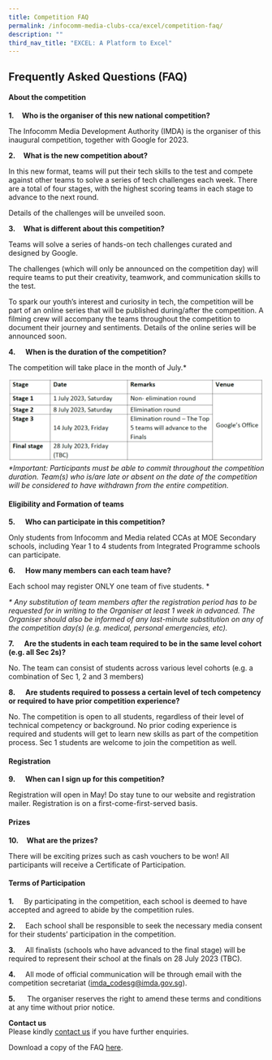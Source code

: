 ```yaml
---
title: Competition FAQ
permalink: /infocomm-media-clubs-cca/excel/competition-faq/
description: ""
third_nav_title: "EXCEL: A Platform to Excel"
---
```

## **Frequently Asked Questions (FAQ)**

#### **About the competition**

**1.**&nbsp;&nbsp;&nbsp;&nbsp;**Who is the organiser of this new national competition?**

The Infocomm Media Development Authority (IMDA) is the organiser of this inaugural competition, together with Google for 2023.

**2.**&nbsp;&nbsp;&nbsp;&nbsp;**What is the new competition about?**

In this new format, teams will put their tech skills to the test and compete against other teams to solve a series of tech challenges each week. There are a total of four stages, with the highest scoring teams in each stage to advance to the next round.

Details of the challenges will be unveiled soon.

**3.**&nbsp;&nbsp;&nbsp;&nbsp;**What is different about this competition?**

Teams will solve a series of hands-on tech challenges curated and designed by Google.

The challenges (which will only be announced on the competition day) will require teams to put their creativity, teamwork, and communication skills to the test.

To spark our youth’s interest and curiosity in tech, the competition will be part of an online series that will be published during/after the competition. A filming crew will accompany the teams throughout the competition to document their journey and sentiments. Details of the online series will be announced soon.

**4.**&nbsp;&nbsp;&nbsp;&nbsp; **When is the duration of the competition?**  

The competition will take place in the month of July.\*

![](/images/Icmclub/competition%20duration.png)
_\*Important: Participants must be able to commit throughout the competition duration. Team(s) who is/are late or absent on the date of the competition will be considered to have withdrawn from the entire competition._


#### **Eligibility and Formation of teams**

**5.**&nbsp;&nbsp;&nbsp;&nbsp; **Who can participate in this competition?**

Only students from Infocomm and Media related CCAs at MOE Secondary schools, including Year 1 to 4 students from Integrated Programme schools can participate.

**6.**&nbsp;&nbsp;&nbsp;&nbsp; **How many members can each team have?** 

Each school may register ONLY one team of five students. \*<br>

_\*_ _Any substitution of team members after the registration period has to be requested for in writing to the Organiser at least 1 week in advanced. The Organiser should also be informed of any last-minute substitution on any of the competition day(s) (e.g. medical, personal emergencies, etc)._

**7.**&nbsp;&nbsp;&nbsp;&nbsp; **Are the students in each team required to be in the same level cohort (e.g. all Sec 2s)?**

No. The team can consist of students across various level cohorts (e.g. a combination of Sec 1, 2 and 3 members)

**8.**&nbsp;&nbsp;&nbsp;&nbsp; **Are students required to possess a certain level of tech competency or required to have prior competition experience?**

No. The competition is open to all students, regardless of their level of technical competency or background. No prior coding experience is required and students will get to learn new skills as part of the competition process. Sec 1 students are welcome to join the competition as well.

#### **Registration**

**9.**&nbsp;&nbsp;&nbsp;&nbsp; **When can I sign up for this competition?**

Registration will open in May! Do stay tune to our website and registration mailer. Registration is on a first-come-first-served basis.

#### **Prizes**

**10.**&nbsp;&nbsp;&nbsp;&nbsp;**What are the prizes?**<br>

There will be exciting prizes such as cash vouchers to be won! All participants will receive a Certificate of Participation.

#### **Terms of Participation**

**1.** &nbsp;&nbsp;&nbsp;&nbsp;By participating in the competition, each school is deemed to have accepted and agreed to abide by the competition rules.

**2.** &nbsp;&nbsp;&nbsp;&nbsp;Each school shall be responsible to seek the necessary media consent for their students’ participation in the competition.

**3.** &nbsp;&nbsp;&nbsp;&nbsp;All finalists (schools who have advanced to the final stage) will be required to represent their school at the finals on 28 July 2023 (TBC).

**4.** &nbsp;&nbsp;&nbsp;&nbsp;All mode of official communication will be through email with the competition secretariat ([imda\_codesg@imda.gov.sg](mailto:imda_codesg@imda.gov.sg)).

**5.** &nbsp;&nbsp;&nbsp;&nbsp; The organiser reserves the right to amend these terms and conditions at any time without prior notice.

**Contact us**<br>
Please kindly [contact us](mailto:imda_codesg@imda.gov.sg) if you have further enquiries.


Download a copy of the FAQ [here](https://go.gov.sg/excel-competition-faq).